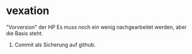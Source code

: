 # vexation
"Vorversion" der HP
Es muss noch ein wenig nachgearbeitet werden, aber die Basis steht.
1. Commit als Sicherung auf github.
